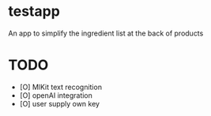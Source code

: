 # testapp

An app to simplify the ingredient list at the back of products

# TODO
 - [O] MlKit text recognition
 - [O] openAI integration
 - [O] user supply own key

